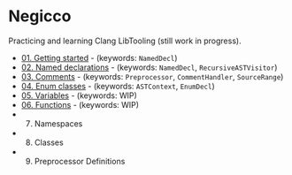 # Negicco

Practicing and learning Clang LibTooling (still work in progress).

- [01. Getting started](01-getting-started) - (keywords: `NamedDecl`)
- [02. Named declarations](02-named-declarations) - (keywords: `NamedDecl`, `RecursiveASTVisitor`)
- [03. Comments](03-comments) - (keywords: `Preprocessor`, `CommentHandler`, `SourceRange`)
- [04. Enum classes](04-enum-classes) - (keywords: `ASTContext`, `EnumDecl`)
- [05. Variables](05-variables) - (keywords: WIP)
- [06. Functions](06-functions) - (keywords: WIP)
- 07. Namespaces
- 08. Classes
- 09. Preprocessor Definitions
